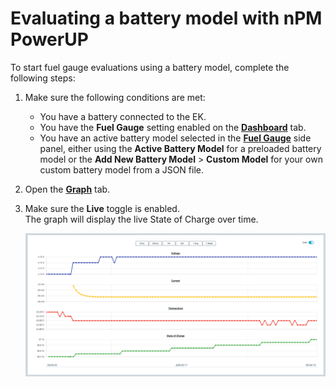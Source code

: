 # Evaluating a battery model with nPM PowerUP

To start fuel gauge evaluations using a battery model, complete the following steps:

1. Make sure the following conditions are met:

    - You have a battery connected to the EK.
    - You have the **Fuel Gauge** setting enabled on the [**Dashboard**](./overview.md#dashboard-tab) tab.
    - You have an active battery model selected in the [**Fuel Gauge**](./overview.md#fuel-gauge) side panel, either using the **Active Battery Model** for a preloaded battery model or the **Add New Battery Model** > **Custom Model** for your own custom battery model from a JSON file.

1. Open the [**Graph**](./overview.md#graph-tab) tab.
1. Make sure the **Live** toggle is enabled.</br>
   The graph will display the live State of Charge over time.

    ![nPM PowerUP graph during real time evaluation](./screenshots/battery_evaluation.png "nPM PowerUP graph during real time evaluation")
